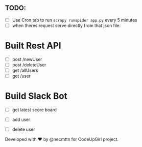 ## TODO: 
- [ ] Use Cron tab to run `scrapy runspider app.py` every 5 minutes
- [ ] when theres request serve directly from that json file.

# Built Rest API
- [ ] post /newUser
- [ ] post /deleteUser
- [ ] get /allUsers
- [ ] get /user

# Build Slack Bot
- [ ] get latest score board
- [ ] add user
- [ ] delete user


Developed with ❤️  by @necmttn for CodeUpGirl project.

